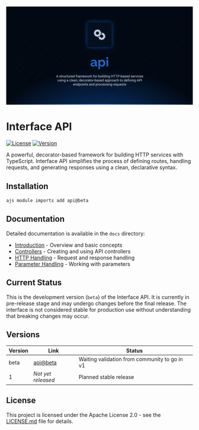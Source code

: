 ![API](.github/social-card.png)

# Interface API

[![License](https://img.shields.io/badge/License-Apache%202.0-blue.svg)](LICENSE.md)
[![Version](https://img.shields.io/badge/version-beta-orange.svg)](https://github.com/antelopejs/antelope)

A powerful, decorator-based framework for building HTTP services with TypeScript. Interface API simplifies the process of defining routes, handling requests, and generating responses using a clean, declarative syntax.

## Installation

```bash
ajs module imports add api@beta
```

## Documentation

Detailed documentation is available in the `docs` directory:

- [Introduction](./docs/1.introduction.md) - Overview and basic concepts
- [Controllers](./docs/2.controllers.md) - Creating and using API controllers
- [HTTP Handling](./docs/3.http-handling.md) - Request and response handling
- [Parameter Handling](./docs/4.parameters.md) - Working with parameters

## Current Status

This is the development version (`beta`) of the Interface API. It is currently in pre-release stage and may undergo changes before the final release. The interface is not considered stable for production use without understanding that breaking changes may occur.

## Versions

| Version | Link                                                                              | Status                                        |
| ------- | --------------------------------------------------------------------------------- | --------------------------------------------- |
| beta    | [api@beta](https://github.com/AntelopeJS/api/tree/main/.antelope/output/api/beta) | Waiting validation from community to go in v1 |
| 1       | _Not yet released_                                                                | Planned stable release                        |

## License

This project is licensed under the Apache License 2.0 - see the [LICENSE.md](LICENSE.md) file for details.
